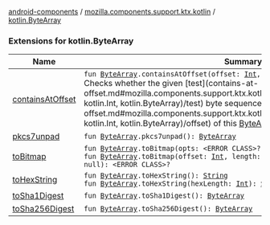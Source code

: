 [android-components](../../index.md) / [mozilla.components.support.ktx.kotlin](../index.md) / [kotlin.ByteArray](./index.md)

### Extensions for kotlin.ByteArray

| Name | Summary |
|---|---|
| [containsAtOffset](contains-at-offset.md) | `fun `[`ByteArray`](https://kotlinlang.org/api/latest/jvm/stdlib/kotlin/-byte-array/index.html)`.containsAtOffset(offset: `[`Int`](https://kotlinlang.org/api/latest/jvm/stdlib/kotlin/-int/index.html)`, test: `[`ByteArray`](https://kotlinlang.org/api/latest/jvm/stdlib/kotlin/-byte-array/index.html)`): `[`Boolean`](https://kotlinlang.org/api/latest/jvm/stdlib/kotlin/-boolean/index.html)<br>Checks whether the given [test](contains-at-offset.md#mozilla.components.support.ktx.kotlin$containsAtOffset(kotlin.ByteArray, kotlin.Int, kotlin.ByteArray)/test) byte sequence exists at the [offset](contains-at-offset.md#mozilla.components.support.ktx.kotlin$containsAtOffset(kotlin.ByteArray, kotlin.Int, kotlin.ByteArray)/offset) of this [ByteArray](https://kotlinlang.org/api/latest/jvm/stdlib/kotlin/-byte-array/index.html) |
| [pkcs7unpad](pkcs7unpad.md) | `fun `[`ByteArray`](https://kotlinlang.org/api/latest/jvm/stdlib/kotlin/-byte-array/index.html)`.pkcs7unpad(): `[`ByteArray`](https://kotlinlang.org/api/latest/jvm/stdlib/kotlin/-byte-array/index.html) |
| [toBitmap](to-bitmap.md) | `fun `[`ByteArray`](https://kotlinlang.org/api/latest/jvm/stdlib/kotlin/-byte-array/index.html)`.toBitmap(opts: <ERROR CLASS>? = null): <ERROR CLASS>?`<br>`fun `[`ByteArray`](https://kotlinlang.org/api/latest/jvm/stdlib/kotlin/-byte-array/index.html)`.toBitmap(offset: `[`Int`](https://kotlinlang.org/api/latest/jvm/stdlib/kotlin/-int/index.html)`, length: `[`Int`](https://kotlinlang.org/api/latest/jvm/stdlib/kotlin/-int/index.html)`, opts: <ERROR CLASS>? = null): <ERROR CLASS>?` |
| [toHexString](to-hex-string.md) | `fun `[`ByteArray`](https://kotlinlang.org/api/latest/jvm/stdlib/kotlin/-byte-array/index.html)`.toHexString(): `[`String`](https://kotlinlang.org/api/latest/jvm/stdlib/kotlin/-string/index.html)<br>`fun `[`ByteArray`](https://kotlinlang.org/api/latest/jvm/stdlib/kotlin/-byte-array/index.html)`.toHexString(hexLength: `[`Int`](https://kotlinlang.org/api/latest/jvm/stdlib/kotlin/-int/index.html)`): `[`String`](https://kotlinlang.org/api/latest/jvm/stdlib/kotlin/-string/index.html) |
| [toSha1Digest](to-sha1-digest.md) | `fun `[`ByteArray`](https://kotlinlang.org/api/latest/jvm/stdlib/kotlin/-byte-array/index.html)`.toSha1Digest(): `[`ByteArray`](https://kotlinlang.org/api/latest/jvm/stdlib/kotlin/-byte-array/index.html) |
| [toSha256Digest](to-sha256-digest.md) | `fun `[`ByteArray`](https://kotlinlang.org/api/latest/jvm/stdlib/kotlin/-byte-array/index.html)`.toSha256Digest(): `[`ByteArray`](https://kotlinlang.org/api/latest/jvm/stdlib/kotlin/-byte-array/index.html) |
